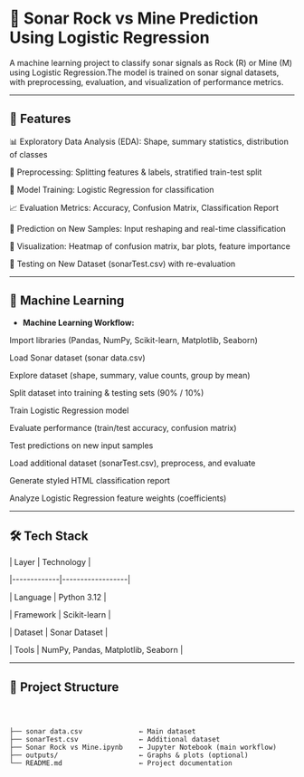 

# 🌊 Sonar Rock vs Mine Prediction Using Logistic Regression







A machine learning project to classify sonar signals as Rock (R) or Mine (M) using Logistic Regression.The model is trained on sonar signal datasets, with preprocessing, evaluation, and visualization of performance metrics.



---







## 🚀 Features









📊 Exploratory Data Analysis (EDA): Shape, summary statistics, distribution of classes

🧮 Preprocessing: Splitting features & labels, stratified train-test split

🤖 Model Training: Logistic Regression for classification

📈 Evaluation Metrics: Accuracy, Confusion Matrix, Classification Report

🧪 Prediction on New Samples: Input reshaping and real-time classification

🔎 Visualization: Heatmap of confusion matrix, bar plots, feature importance

📂 Testing on New Dataset (sonarTest.csv) with re-evaluation





---







## 🧠 Machine Learning







- **Machine Learning Workflow:**  

Import libraries (Pandas, NumPy, Scikit-learn, Matplotlib, Seaborn)

Load Sonar dataset (sonar data.csv)

Explore dataset (shape, summary, value counts, group by mean)

Split dataset into training & testing sets (90% / 10%)

Train Logistic Regression model

Evaluate performance (train/test accuracy, confusion matrix)

Test predictions on new input samples

Load additional dataset (sonarTest.csv), preprocess, and evaluate

Generate styled HTML classification report

Analyze Logistic Regression feature weights (coefficients)



---







## 🛠️ Tech Stack







| Layer       | Technology       |



|-------------|------------------|



| Language    | Python 3.12 |



| Framework   | Scikit-learn |



| Dataset     | Sonar Dataset |



| Tools       | NumPy, Pandas, Matplotlib, Seaborn |







---







## 📁 Project Structure







```text



├── sonar data.csv              ← Main dataset
├── sonarTest.csv               ← Additional dataset
├── Sonar Rock vs Mine.ipynb    ← Jupyter Notebook (main workflow)
├── outputs/                    ← Graphs & plots (optional)
└── README.md                   ← Project documentation


